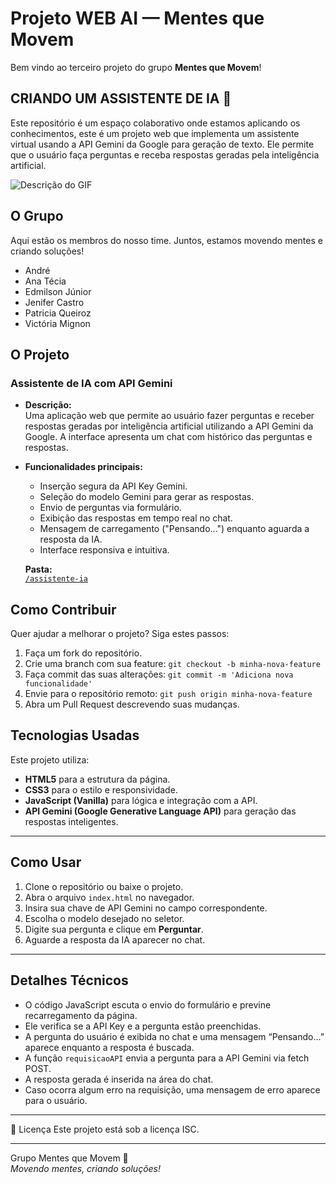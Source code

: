 # **Projeto WEB AI — Mentes que Movem**

Bem vindo ao terceiro projeto do grupo **Mentes que Movem**! 

## CRIANDO UM ASSISTENTE DE IA 🤖

Este repositório é um espaço colaborativo onde estamos aplicando os conhecimentos, este é um projeto web que implementa um assistente virtual usando a API Gemini da Google para geração de texto. Ele permite que o usuário faça perguntas e receba respostas geradas pela inteligência artificial.

![Descrição do GIF](https://i.imgur.com/xi06X3E.gif)

## O Grupo

Aqui estão os membros do nosso time. Juntos, estamos movendo mentes e criando soluções\!

  * André
  * Ana Técia 
  * Edmilson Júnior
  * Jenifer Castro 
  * Patricia Queiroz 
  *  Victória Mignon

## O Projeto

### Assistente de IA com API Gemini

* **Descrição:**  
  Uma aplicação web que permite ao usuário fazer perguntas e receber respostas geradas por inteligência artificial utilizando a API Gemini da Google. A interface apresenta um chat com histórico das perguntas e respostas.

* **Funcionalidades principais:**  
  - Inserção segura da API Key Gemini.  
  - Seleção do modelo Gemini para gerar as respostas.  
  - Envio de perguntas via formulário.  
  - Exibição das respostas em tempo real no chat.  
  - Mensagem de carregamento ("Pensando...") enquanto aguarda a resposta da IA.  
  - Interface responsiva e intuitiva.

  **Pasta:**  
  [`/assistente-ia`](https://github.com/PatQuei/Projeto-WEB-AI---Mentes-que-Movem.git)

## Como Contribuir

Quer ajudar a melhorar o projeto? Siga estes passos:

1. Faça um fork do repositório.  
2. Crie uma branch com sua feature: `git checkout -b minha-nova-feature`  
3. Faça commit das suas alterações: `git commit -m 'Adiciona nova funcionalidade'`  
4. Envie para o repositório remoto: `git push origin minha-nova-feature`  
5. Abra um Pull Request descrevendo suas mudanças.

## Tecnologias Usadas

Este projeto utiliza:

  * **HTML5** para a estrutura da página.  
  * **CSS3** para o estilo e responsividade.  
  * **JavaScript (Vanilla)** para lógica e integração com a API.  
  * **API Gemini (Google Generative Language API)** para geração das respostas inteligentes.

-----

## Como Usar

1. Clone o repositório ou baixe o projeto.  
2. Abra o arquivo `index.html` no navegador.  
3. Insira sua chave de API Gemini no campo correspondente.  
4. Escolha o modelo desejado no seletor.  
5. Digite sua pergunta e clique em **Perguntar**.  
6. Aguarde a resposta da IA aparecer no chat.

-----

## Detalhes Técnicos

- O código JavaScript escuta o envio do formulário e previne recarregamento da página.  
- Ele verifica se a API Key e a pergunta estão preenchidas.  
- A pergunta do usuário é exibida no chat e uma mensagem “Pensando...” aparece enquanto a resposta é buscada.  
- A função `requisicaoAPI` envia a pergunta para a API Gemini via fetch POST.  
- A resposta gerada é inserida na área do chat.  
- Caso ocorra algum erro na requisição, uma mensagem de erro aparece para o usuário.  

-----

📄 Licença
Este projeto está sob a licença ISC.

-----

Grupo Mentes que Movem 🧠  
*Movendo mentes, criando soluções!*



